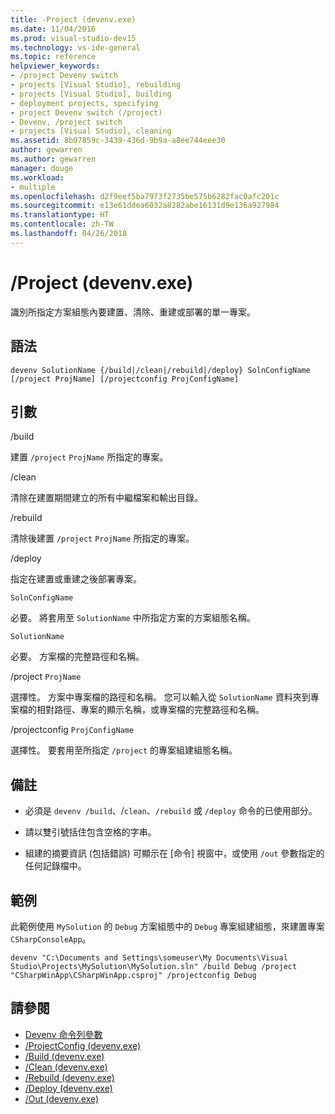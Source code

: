 ```yaml
---
title: -Project (devenv.exe)
ms.date: 11/04/2016
ms.prod: visual-studio-dev15
ms.technology: vs-ide-general
ms.topic: reference
helpviewer_keywords:
- /project Devenv switch
- projects [Visual Studio], rebuilding
- projects [Visual Studio], building
- deployment projects, specifying
- project Devenv switch (/project)
- Devenv, /project switch
- projects [Visual Studio], cleaning
ms.assetid: 8b07859c-3439-436d-9b9a-a8ee744eee30
author: gewarren
ms.author: gewarren
manager: douge
ms.workload:
- multiple
ms.openlocfilehash: d2f9eef5ba7973f2735be575b6282fac0afc201c
ms.sourcegitcommit: e13e61ddea6032a8282abe16131d9e136a927984
ms.translationtype: HT
ms.contentlocale: zh-TW
ms.lasthandoff: 04/26/2018
---
```

# <a name="project-devenvexe"></a>/Project (devenv.exe)
識別所指定方案組態內要建置、清除、重建或部署的單一專案。

## <a name="syntax"></a>語法

```
devenv SolutionName {/build|/clean|/rebuild|/deploy} SolnConfigName [/project ProjName] [/projectconfig ProjConfigName]
```

## <a name="arguments"></a>引數
 /build

 建置 `/project` `ProjName` 所指定的專案。

 /clean

 清除在建置期間建立的所有中繼檔案和輸出目錄。

 /rebuild

 清除後建置 `/project` `ProjName` 所指定的專案。

 /deploy

 指定在建置或重建之後部署專案。

 `SolnConfigName`

 必要。 將套用至 `SolutionName` 中所指定方案的方案組態名稱。

 `SolutionName`

 必要。 方案檔的完整路徑和名稱。

 /project `ProjName`

 選擇性。 方案中專案檔的路徑和名稱。 您可以輸入從 `SolutionName` 資料夾到專案檔的相對路徑、專案的顯示名稱，或專案檔的完整路徑和名稱。

 /projectconfig `ProjConfigName`

 選擇性。 要套用至所指定 `/project` 的專案組建組態名稱。

## <a name="remarks"></a>備註

-   必須是 `devenv /build`、/`clean`、`/rebuild` 或 `/deploy` 命令的已使用部分。

-   請以雙引號括住包含空格的字串。

-   組建的摘要資訊 (包括錯誤) 可顯示在 [命令] 視窗中，或使用 `/out` 參數指定的任何記錄檔中。

## <a name="example"></a>範例
 此範例使用 `MySolution` 的 `Debug` 方案組態中的 `Debug` 專案組建組態，來建置專案 `CSharpConsoleApp`。

```
devenv "C:\Documents and Settings\someuser\My Documents\Visual Studio\Projects\MySolution\MySolution.sln" /build Debug /project "CSharpWinApp\CSharpWinApp.csproj" /projectconfig Debug
```

## <a name="see-also"></a>請參閱

- [Devenv 命令列參數](../../ide/reference/devenv-command-line-switches.md)
- [/ProjectConfig (devenv.exe)](../../ide/reference/projectconfig-devenv-exe.md)
- [/Build (devenv.exe)](../../ide/reference/build-devenv-exe.md)
- [/Clean (devenv.exe)](../../ide/reference/clean-devenv-exe.md)
- [/Rebuild (devenv.exe)](../../ide/reference/rebuild-devenv-exe.md)
- [/Deploy (devenv.exe)](../../ide/reference/deploy-devenv-exe.md)
- [/Out (devenv.exe)](../../ide/reference/out-devenv-exe.md)